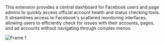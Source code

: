 This extension provides a central dashboard for Facebook users and page admins to quickly access official account health and status checking tools. It streamlines access to Facebook's scattered monitoring interfaces, allowing users to efficiently check for issues with their accounts, pages, and ad accounts without navigating through complex menus.

![Frame 1](https://github.com/user-attachments/assets/6aaf3f0c-5c57-43e7-9352-9845b3abda91)
